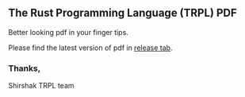 ## The Rust Programming Language (TRPL) PDF

Better looking pdf in your finger tips.

Please find the latest version of pdf in [release tab](https://github.com/shirshak55/Rust-Book-In-PDF/releases).

### Thanks,

Shirshak TRPL team
